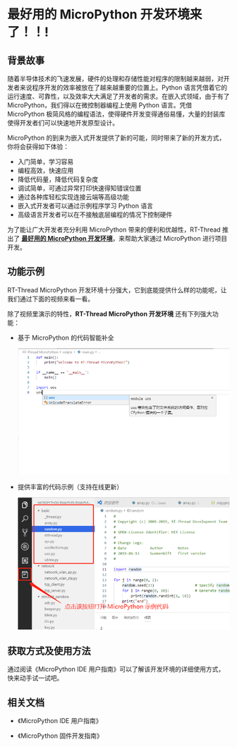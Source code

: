 # 最好用的 MicroPython 开发环境来了！！!

## 背景故事

随着半导体技术的飞速发展，硬件的处理和存储性能对程序的限制越来越弱，对开发者来说程序开发的效率被放在了越来越重要的位置上。Python 语言凭借着它的运行速度、可靠性，以及效率大大满足了开发者的需求。在嵌入式领域，由于有了 MicroPython，我们得以在微控制器编程上使用 Python 语言。凭借 MicroPython 极简风格的编程语法，使得硬件开发变得通俗易懂，大量的封装库使得开发者们可以快速地开发原型设计。

MicroPython 的到来为嵌入式开发提供了新的可能，同时带来了新的开发方式，你将会获得如下体验：

- 入门简单，学习容易
- 编程高效，快速应用
- 降低代码量，降低代码复杂度
- 调试简单，可通过异常打印快速得知错误位置
- 通过各种库轻松实现连接云端等高级功能
- 嵌入式开发者可以通过示例程序学习 Python 语言
- 高级语言开发者可以在不接触底层编程的情况下控制硬件

为了能让广大开发者充分利用 MicroPython 带来的便利和优越性，RT-Thread 推出了 [**最好用的 MicroPython 开发环境**](https://marketplace.visualstudio.com/items?itemName=RT-Thread.rt-thread-micropython)，来帮助大家通过 MicroPython 进行项目开发。

## 功能示例

RT-Thread MicroPython 开发环境十分强大，它到底能提供什么样的功能呢，让我们通过下面的视频来看一看。


除了视频里演示的特性，**RT-Thread MicroPython 开发环境** 还有下列强大功能：

- 基于 MicroPython 的代码智能补全

  ![1564561581470](assets/1564561581470.png)

- 提供丰富的代码示例（支持在线更新）

  ![example_code](assets/example_code-1564541003790.png)


## 获取方式及使用方法

通过阅读《MicroPython IDE 用户指南》可以了解该开发环境的详细使用方式，快来动手试一试吧。

## 相关文档

- 《MicroPython IDE 用户指南》

- 《MicroPython 固件开发指南》